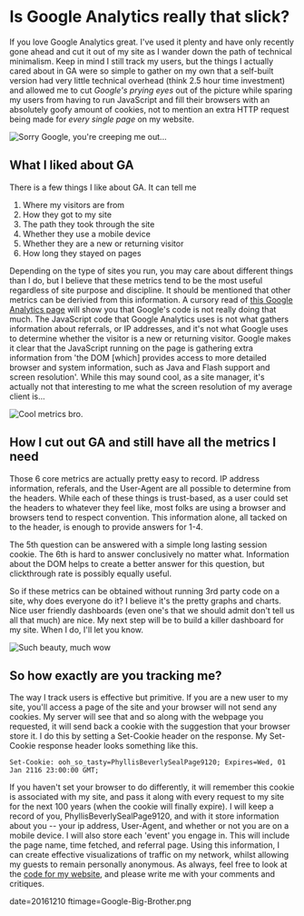 
# Is Google Analytics really that slick?

If you love Google Analytics great. I've used it plenty and have only recently gone ahead and cut it out of my site as I wander down the path of technical minimalism.  Keep in mind I still track my users, but the things I actually cared about in GA were so simple to gather on my own that a self-built version had very little technical overhead (think 2.5 hour time investment) and allowed me to cut *Google's prying eyes* out of the picture while sparing my users from having to run JavaScript and fill their browsers with an absolutely goofy amount of cookies, not to mention an extra HTTP request being made for *every single page* on my website.

![Sorry Google, you're creeping me out...](/images/Google-Big-Brother.png)

## What I liked about GA

There is a few things I like about GA.  It can tell me 

 1. Where my visitors are from
 2. How they got to my site
 3. The path they took through the site
 4. Whether they use a mobile device
 5. Whether they are a new or returning visitor
 6. How long they stayed on pages

Depending on the type of sites you run, you may care about different things than I do, but I believe that these metrics tend to be the most useful regardless of site purpose and discipline.  It should be mentioned that other metrics can be derivied from this information.  A cursory read of [this Google Analytics page](https://developers.google.com/analytics/resources/concepts/gaConceptsTrackingOverview) will show you that Google's code is not really doing that much.  The JavaScript code that Google Analytics uses is not what gathers information about referrals, or IP addresses, and it's not what Google uses to determine whether the visitor is a new or returning visitor.  Google makes it clear that the JavaScript running on the page is gathering extra information from 'the DOM [which] provides access to more detailed browser and system information, such as Java and Flash support and screen resolution'.  While this may sound cool, as a site manager, it's actually not that interesting to me what the screen resolution of my average client is...

![Cool metrics bro.](cool-story.jpg)


## How I cut out GA and still have all the metrics I need

Those 6 core metrics are actually pretty easy to record.  IP address information, referals, and the User-Agent are all possible to determine from the headers.  While each of these things is trust-based, as a user could set the headers to whatever they feel like, most folks are using a browser and browsers tend to respect convention.  This information alone, all tacked on to the header, is enough to provide answers for 1-4.

The 5th question can be answered with a simple long lasting session cookie. The 6th is hard to answer conclusively no matter what.  Information about the DOM helps to create a better answer for this question, but clickthrough rate is possibly equally useful.  

So if these metrics can be obtained without running 3rd party code on a site, why does everyone do it?  I believe it's the pretty graphs and charts.  Nice user friendly dashboards (even one's that we should admit don't tell us all that much) are nice.  My next step will be to build a killer dashboard for my site.  When I do, I'll let you know.

![Such beauty, much wow](doge-wow.jpg)

## So how exactly are you tracking me?

The way I track users is effective but primitive. If you are a new user to my site, you'll access a page of the site and your browser will not send any cookies.  My server will see that and so along with the webpage you requested, it will send back a cookie with the suggestion that your browser store it.  I do this by setting a Set-Cookie header on the response.  My Set-Cookie response header looks something like this.

```http
Set-Cookie: ooh_so_tasty=PhyllisBeverlySealPage9120; Expires=Wed, 01 Jan 2116 23:00:00 GMT;
```

If you haven't set your browser to do differently, it will remember this cookie is associated with my site, and pass it along with every request to my site for the next 100 years (when the cookie will finally expire).  I will keep a record of you, PhyllisBeverlySealPage9120, and with it store information about you -- your ip address, User-Agent, and whether or not you are on a mobile device.  I will also store each 'event' you engage in. This will include the page name, time fetched, and referral page.  Using this information, I can create effective visualizations of traffic on my network, whilst allowing my guests to remain personally anonymous.  As always, feel free to look at the [code for my website](https://github.com/buckmaxwell/maxwellbuck.com), and please write me with your comments and critiques.

date=20161210
ftimage=Google-Big-Brother.png



